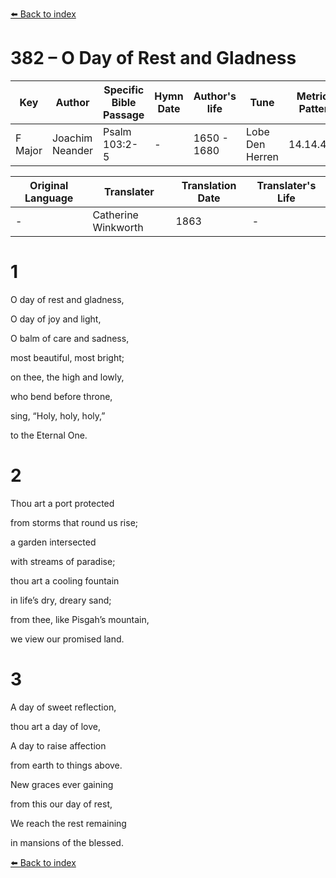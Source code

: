 [⬅️ Back to index](../README.md)

# 382 – O Day of Rest and Gladness

Key | Author   | Specific Bible Passage     |Hymn Date |Author's life |Tune |Metrical Pattern   |Composer/Source                                                                                        
-- | --------- | ---------------------------|----------|--------------|-----|-------------------|-------------   
F Major  | Joachim Neander      | Psalm 103:2-5 | -  | 1650 - 1680 | Lobe Den Herren | 14.14.4.7.8 | Chorale Book for England, 1863 

Original Language | Translater | Translation Date   | Translater's Life     
----------------- | --------- | --------------------|-------------   
\-  | Catherine Winkworth      | 1863 | -  | 1827 - 1878 



# 1

O day of rest and gladness,

O day of joy and light,

O balm of care and sadness,

most beautiful, most bright;

on thee, the high and lowly,

who bend before throne,

sing, “Holy, holy, holy,”

to the Eternal One.



# 2

Thou art a port protected

from storms that round us rise;

a garden intersected

with streams of paradise;

thou art a cooling fountain

in life’s dry, dreary sand;

from thee, like Pisgah’s mountain,

we view our promised land.



# 3

A day of sweet reflection,

thou art a day of love,

A day to raise affection

from earth to things above.

New graces ever gaining

from this our day of rest,

We reach the rest remaining

in mansions of the blessed.

[⬅️ Back to index](../README.md)
